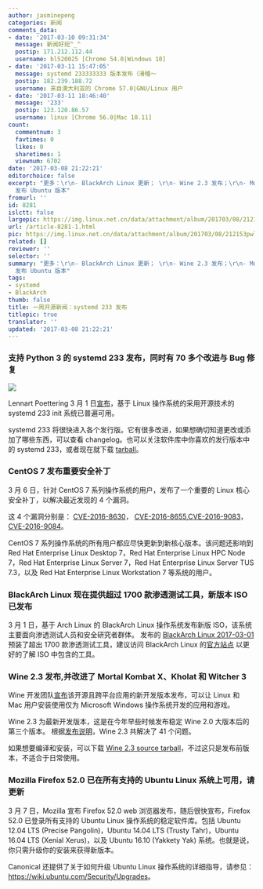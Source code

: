 ```yaml
---
author: jasminepeng
categories: 新闻
comments_data:
- date: '2017-03-10 09:31:34'
  message: 新闻好短^_^
  postip: 171.212.112.44
  username: bl520025 [Chrome 54.0|Windows 10]
- date: '2017-03-11 15:47:05'
  message: systemd 233333333 版本发布（滑稽～
  postip: 182.239.188.72
  username: 来自澳大利亚的 Chrome 57.0|GNU/Linux 用户
- date: '2017-03-11 18:46:40'
  message: '233'
  postip: 123.120.86.57
  username: linux [Chrome 56.0|Mac 10.11]
count:
  commentnum: 3
  favtimes: 0
  likes: 0
  sharetimes: 1
  viewnum: 6702
date: '2017-03-08 21:22:21'
editorchoice: false
excerpt: "更多：\r\n- BlackArch Linux 更新； \r\n- Wine 2.3 发布；\r\n- Mozilla Firefox 52.0
  发布 Ubuntu 版本"
fromurl: ''
id: 8281
islctt: false
largepic: https://img.linux.net.cn/data/attachment/album/201703/08/212153pwlww9yr22zrhwla.jpg
url: /article-8281-1.html
pic: https://img.linux.net.cn/data/attachment/album/201703/08/212153pwlww9yr22zrhwla.jpg.thumb.jpg
related: []
reviewer: ''
selector: ''
summary: "更多：\r\n- BlackArch Linux 更新； \r\n- Wine 2.3 发布；\r\n- Mozilla Firefox 52.0
  发布 Ubuntu 版本"
tags:
- systemd
- BlackArch
thumb: false
title: 一周开源新闻：systemd 233 发布
titlepic: true
translator: ''
updated: '2017-03-08 21:22:21'
---
```


### 支持 Python 3 的 systemd 233 发布，同时有 70 多个改进与 Bug 修复


![](/data/attachment/album/201703/08/212153pwlww9yr22zrhwla.jpg)


Lennart Poettering 3 月 1 日[宣布](https://lists.freedesktop.org/archives/systemd-devel/2017-March/038419.html)，基于 Linux 操作系统的采用开源技术的 systemd 233 init 系统已普遍可用。


systemd 233 将很快进入各个发行版。它有很多改进，如果想确切知道更改或添加了哪些东西，可以查看 changelog。也可以关注软件库中你喜欢的发行版本中的 systemd 233，或者现在就下载 [tarball](http://linux.softpedia.com/get/System/Hardware/systemd-2863.shtml)。


### CentOS 7 发布重要安全补丁


3 月 6 日，针对 CentOS 7 系列操作系统的用户，发布了一个重要的 Linux 核心安全补丁，以解决最近发现的 4 个漏洞。


这 4 个漏洞分别是： [CVE-2016-8630](https://www.redhat.com/security/data/cve/CVE-2016-8630.html)， [CVE-2016-8655](https://www.redhat.com/security/data/cve/CVE-2016-8655.html),[CVE-2016-9083](https://www.redhat.com/security/data/cve/CVE-2016-9083.html)，[CVE-2016-9084](https://www.redhat.com/security/data/cve/CVE-2016-9084.html)。


CentOS 7 系列操作系统的所有用户都应尽快更新到新核心版本。该问题还影响到 Red Hat Enterprise Linux Desktop 7，Red Hat Enterprise Linux HPC Node 7，Red Hat Enterprise Linux Server 7，Red Hat Enterprise Linux Server TUS 7.3，以及 Red Hat Enterprise Linux Workstation 7 等系统的用户。


### BlackArch Linux 现在提供超过 1700 款渗透测试工具，新版本 ISO 已发布


3 月 1 日，基于 Arch Linux 的 BlackArch Linux 操作系统发布新版 ISO，该系统主要面向渗透测试人员和安全研究者群体。 发布的 [BlackArch Linux 2017-03-01](https://blackarch.org/blog.html) 预装了超出 1700 款渗透测试工具，建议访问 BlackArch Linux 的[官方站点](https://blackarch.org/) 以更好的了解 ISO 中包含的工具。


### Wine 2.3 发布,并改进了 Mortal Kombat X、Kholat 和 Witcher 3


Wine 开发团队[宣布](https://www.winehq.org/news/2017030301)该开源且跨平台应用的新开发版本发布，可以让 Linux 和 Mac 用户安装使用仅为 Microsoft Windows 操作系统开发的应用和游戏。


Wine 2.3 为最新开发版本，这是在今年早些时候发布稳定 Wine 2.0 大版本后的第三个版本。 根据[发布说明](https://www.winehq.org/announce/2.3)，Wine 2.3 共解决了 41 个问题。


如果想要编译和安装，可以下载 [Wine 2.3 source tarball](http://linux.softpedia.com/get/System/Emulators/Wine-148.shtml)，不过这只是发布前版本，不适合于日常使用。


### Mozilla Firefox 52.0 已在所有支持的 Ubuntu Linux 系统上可用，请更新


3 月 7 日，Mozilla 宣布 Firefox 52.0 web 浏览器发布，随后很快宣布，Firefox 52.0 已登录所有支持的 Ubuntu Linux 操作系统的稳定软件库。包括 Ubuntu 12.04 LTS (Precise Pangolin)，Ubuntu 14.04 LTS (Trusty Tahr)，Ubuntu 16.04 LTS (Xenial Xerus)，以及 Ubuntu 16.10 (Yakkety Yak) 系统。也就是说，你只需升级你的安装来获得新版本。


Canonical 还提供了关于如何升级 Ubuntu Linux 操作系统的详细指导，请参见： <https://wiki.ubuntu.com/Security/Upgrades>。